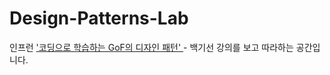 # Design-Patterns-Lab
인프런 <a href = 'https://www.inflearn.com/course/%EB%94%94%EC%9E%90%EC%9D%B8-%ED%8C%A8%ED%84%B4/dashboard'> '코딩으로 학습하는 GoF의 디자인 패턴' </a> - 백기선 강의를 보고 따라하는 공간입니다.

